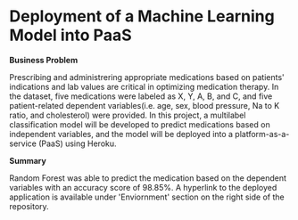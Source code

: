 # Deployment of a Machine Learning Model into PaaS

**Business Problem**

Prescribing and administrering appropriate medications based on patients' indications and lab values are critical in optimizing medication therapy. In the dataset, five medications were labeled as X, Y, A, B, and C, and five patient-related dependent variables(i.e. age, sex, blood pressure, Na to K ratio, and cholesterol) were provided. In this project, a multilabel classification model will be developed to predict medications based on independent variables, and the model will be deployed into a platform-as-a-service (PaaS) using Heroku.

**Summary**

Random Forest was able to predict the medication based on the dependent variables with an accuracy score of 98.85%. A hyperlink to the deployed application is available  under 'Enviornment' section on the right side of the repository.
